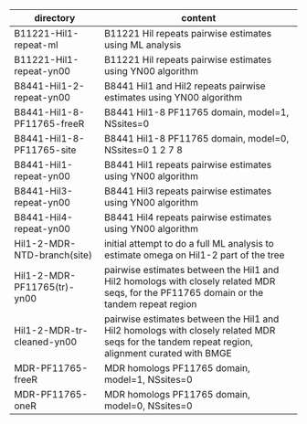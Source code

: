 | directory | content |
|-----------|---------|
| B11221-Hil1-repeat-ml       | B11221 Hil repeats pairwise estimates using ML analysis |
| B11221-Hil1-repeat-yn00     | B11221 Hil repeats pairwise estimates using YN00 algorithm |
| B8441-Hil1-2-repeat-yn00    | B8441 Hil1 and Hil2 repeats pairwise estimates using YN00 algorithm |
| B8441-Hil1-8-PF11765-freeR  | B8441 Hil1-8 PF11765 domain, model=1, NSsites=0 |
| B8441-Hil1-8-PF11765-site   | B8441 Hil1-8 PF11765 domain, model=0, NSsites=0 1 2 7 8 |
| B8441-Hil1-repeat-yn00      | B8441 Hil1 repeats pairwise estimates using YN00 algorithm |
| B8441-Hil3-repeat-yn00      | B8441 Hil3 repeats pairwise estimates using YN00 algorithm |
| B8441-Hil4-repeat-yn00      | B8441 Hil4 repeats pairwise estimates using YN00 algorithm |
| Hil1-2-MDR-NTD-branch(site) | initial attempt to do a full ML analysis to estimate omega on Hil1-2 part of the tree |
| Hil1-2-MDR-PF11765(tr)-yn00 | pairwise estimates between the Hil1 and Hil2 homologs with closely related MDR seqs, for the PF11765 domain or the tandem repeat region |
| Hil1-2-MDR-tr-cleaned-yn00  | pairwise estimates between the Hil1 and Hil2 homologs with closely related MDR seqs for the tandem repeat region, alignment curated with BMGE |
| MDR-PF11765-freeR           | MDR homologs PF11765 domain, model=1, NSsites=0 |
| MDR-PF11765-oneR            | MDR homologs PF11765 domain, model=0, NSsites=0 |
